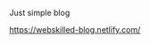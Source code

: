 Just simple blog

<a href="https://webskilled-blog.netlify.com/">https://webskilled-blog.netlify.com/</a>

